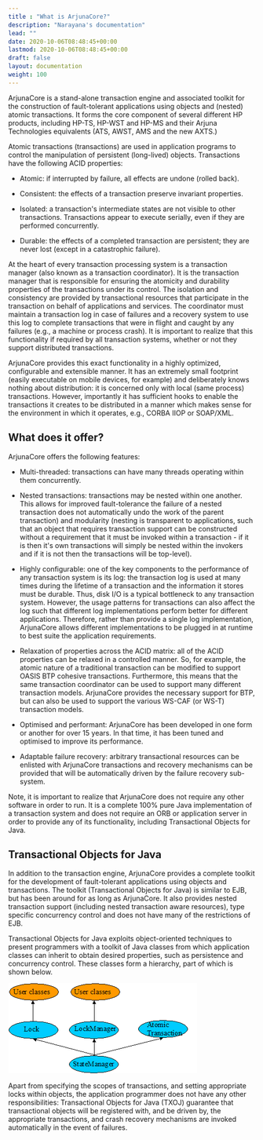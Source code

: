 ```yaml
---
title : "What is ArjunaCore?"
description: "Narayana's documentation"
lead: ""
date: 2020-10-06T08:48:45+00:00
lastmod: 2020-10-06T08:48:45+00:00
draft: false
layout: documentation
weight: 100
---
```

ArjunaCore is a stand-alone transaction engine and associated toolkit
for the construction of fault-tolerant applications using objects and
(nested) atomic transactions. It forms the core component of several
different HP products, including HP-TS, HP-WST and HP-MS and their
Arjuna Technologies equivalents (ATS, AWST, AMS and the new AXTS.)

Atomic transactions (transactions) are used in application programs to
control the manipulation of persistent (long-lived) objects.
Transactions have the following ACID properties:

-   Atomic: if interrupted by failure, all effects are undone (rolled
    back).

-   Consistent: the effects of a transaction preserve invariant
    properties.

-   Isolated: a transaction\'s intermediate states are not visible to
    other transactions. Transactions appear to execute serially, even if
    they are performed concurrently.

-   Durable: the effects of a completed transaction are persistent; they
    are never lost (except in a catastrophic failure).

At the heart of every transaction processing system is a transaction
manager (also known as a transaction coordinator). It is the transaction
manager that is responsible for ensuring the atomicity and durability
properties of the transactions under its control. The isolation and
consistency are provided by transactional resources that participate in
the transaction on behalf of applications and services. The coordinator
must maintain a transaction log in case of failures and a recovery
system to use this log to complete transactions that were in flight and
caught by any failures (e.g., a machine or process crash). It is
important to realize that this functionality if required by all
transaction systems, whether or not they support distributed
transactions.

ArjunaCore provides this exact functionality in a highly optimized,
configurable and extensible manner. It has an extremely small footprint
(easily executable on mobile devices, for example) and deliberately
knows nothing about distribution: it is concerned only with local (same
process) transactions. However, importantly it has sufficient hooks to
enable the transactions it creates to be distributed in a manner which
makes sense for the environment in which it operates, e.g., CORBA IIOP
or SOAP/XML.

What does it offer?
-------------------

ArjunaCore offers the following features:

-   Multi-threaded: transactions can have many threads operating within
    them concurrently.

-   Nested transactions: transactions may be nested within one another.
    This allows for improved fault-tolerance the failure of a nested
    transaction does not automatically undo the work of the parent
    transaction) and modularity (nesting is transparent to applications,
    such that an object that requires transaction support can be
    constructed without a requirement that it must be invoked within a
    transaction - if it is then it\'s own transactions will simply be
    nested within the invokers and if it is not then the transactions
    will be top-level).

-   Highly configurable: one of the key components to the performance of
    any transaction system is its log: the transaction log is used at
    many times during the lifetime of a transaction and the information
    it stores must be durable. Thus, disk I/O is a typical bottleneck to
    any transaction system. However, the usage patterns for transactions
    can also affect the log such that different log implementations
    perform better for different applications. Therefore, rather than
    provide a single log implementation, ArjunaCore allows different
    implementations to be plugged in at runtime to best suite the
    application requirements.

-   Relaxation of properties across the ACID matrix: all of the ACID
    properties can be relaxed in a controlled manner. So, for example,
    the atomic nature of a traditional transaction can be modified to
    support OASIS BTP cohesive transactions. Furthermore, this means
    that the same transaction coordinator can be used to support many
    different transaction models. ArjunaCore provides the necessary
    support for BTP, but can also be used to support the various WS-CAF
    (or WS-T) transaction models.

-   Optimised and performant: ArjunaCore has been developed in one form
    or another for over 15 years. In that time, it has been tuned and
    optimised to improve its performance.

-   Adaptable failure recovery: arbitrary transactional resources can be
    enlisted with ArjunaCore transactions and recovery mechanisms can be
    provided that will be automatically driven by the failure recovery
    sub-system.

Note, it is important to realize that ArjunaCore does not require any
other software in order to run. It is a complete 100% pure Java
implementation of a transaction system and does not require an ORB or
application server in order to provide any of its functionality,
including Transactional Objects for Java.

Transactional Objects for Java
------------------------------

In addition to the transaction engine, ArjunaCore provides a complete
toolkit for the development of fault-tolerant applications using objects
and transactions. The toolkit (Transactional Objects for Java) is
similar to EJB, but has been around for as long as ArjunaCore. It also
provides nested transaction support (including nested transaction aware
resources), type specific concurrency control and does not have many of
the restrictions of EJB.

Transactional Objects for Java exploits object-oriented techniques to
present programmers with a toolkit of Java classes from which
application classes can inherit to obtain desired properties, such as
persistence and concurrency control. These classes form a hierarchy,
part of which is shown below.

![](/images/transactional-objects-for-java-diagram.gif)

Apart from specifying the scopes of transactions, and setting
appropriate locks within objects, the application programmer does not
have any other responsibilities: Transactional Objects for Java (TXOJ)
guarantee that transactional objects will be registered with, and be
driven by, the appropriate transactions, and crash recovery mechanisms
are invoked automatically in the event of failures.